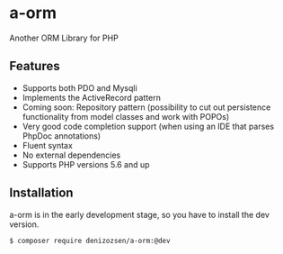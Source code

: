 # a-orm

Another ORM Library for PHP

## Features
* Supports both PDO and Mysqli
* Implements the ActiveRecord pattern
* Coming soon: Repository pattern (possibility to cut out persistence functionality from model classes and work with POPOs)
* Very good code completion support (when using an IDE that parses PhpDoc annotations)
* Fluent syntax
* No external dependencies
* Supports PHP versions 5.6 and up

## Installation
a-orm is in the early development stage, so you have to install the dev version.

```bash
$ composer require denizozsen/a-orm:@dev
```


